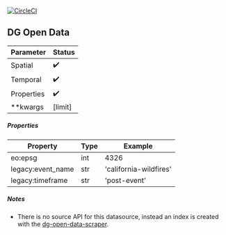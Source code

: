 [![CircleCI](https://circleci.com/gh/geospatial-jeff/cognition-datasources-dgopendata.svg?style=svg)](https://circleci.com/gh/geospatial-jeff/cognition-datasources-dgopendata)

## DG Open Data

| Parameter | Status |
| ----------| ------ |
| Spatial | :heavy_check_mark: |
| Temporal | :heavy_check_mark: |
| Properties | :heavy_check_mark: |
| **kwargs | [limit] |

##### Properties
| Property | Type | Example |
|--------------------------|-------|-------------|
| eo:epsg | int | 4326 |
| legacy:event_name | str | 'california-wildfires' |
| legacy:timeframe | str | 'post-event' |

##### Notes
- There is no source API for this datasource, instead an index is created with the [dg-open-data-scraper](https://github.com/geospatial-jeff/dg-open-data-scraper).
